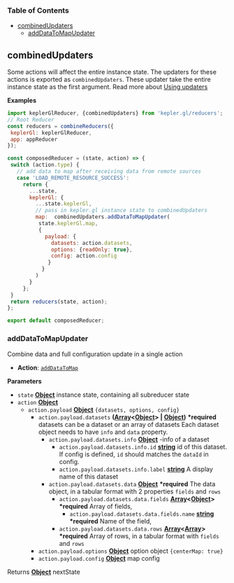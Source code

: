 <!-- Generated by documentation.js. Update this documentation by updating the source code. -->

### Table of Contents

-   [combinedUpdaters][1]
    -   [addDataToMapUpdater][3]

## combinedUpdaters

Some actions will affect the entire instance state.
The updaters for these actions is exported as `combinedUpdaters`. These updater take the entire instance state
as the first argument. Read more about [Using updaters][5]

**Examples**

```javascript
import keplerGlReducer, {combinedUpdaters} from 'kepler.gl/reducers';
// Root Reducer
const reducers = combineReducers({
 keplerGl: keplerGlReducer,
 app: appReducer
});

const composedReducer = (state, action) => {
 switch (action.type) {
   // add data to map after receiving data from remote sources
   case 'LOAD_REMOTE_RESOURCE_SUCCESS':
     return {
       ...state,
       keplerGl: {
         ...state.keplerGl,
         // pass in kepler.gl instance state to combinedUpdaters
         map:  combinedUpdaters.addDataToMapUpdater(
          state.keplerGl.map,
          {
            payload: {
              datasets: action.datasets,
              options: {readOnly: true},
              config: action.config
             }
           }
         )
       }
     };
 }
 return reducers(state, action);
};

export default composedReducer;
```

### addDataToMapUpdater

Combine data and full configuration update in a single action

-   **Action**: [`addDataToMap`][6]

**Parameters**

-   `state` **[Object][7]** instance state, containing all subreducer state
-   `action` **[Object][7]**
    -   `action.payload` **[Object][7]** `{datasets, options, config}`
        -   `action.payload.datasets` **([Array][8]&lt;[Object][7]> | [Object][7])** **\*required** datasets can be a dataset or an array of datasets
            Each dataset object needs to have `info` and `data` property.
            -   `action.payload.datasets.info` **[Object][7]** \-info of a dataset
                -   `action.payload.datasets.info.id` **[string][9]** id of this dataset. If config is defined, `id` should matches the `dataId` in config.
                -   `action.payload.datasets.info.label` **[string][9]** A display name of this dataset
            -   `action.payload.datasets.data` **[Object][7]** **\*required** The data object, in a tabular format with 2 properties `fields` and `rows`
                -   `action.payload.datasets.data.fields` **[Array][8]&lt;[Object][7]>** **\*required** Array of fields,
                    -   `action.payload.datasets.data.fields.name` **[string][9]** **\*required** Name of the field,
                -   `action.payload.datasets.data.rows` **[Array][8]&lt;[Array][8]>** **\*required** Array of rows, in a tabular format with `fields` and `rows`
        -   `action.payload.options` **[Object][7]** option object `{centerMap: true}`
        -   `action.payload.config` **[Object][7]** map config

Returns **[Object][7]** nextState

[1]: #combinedupdaters

[2]: #examples

[3]: #adddatatomapupdater

[4]: #parameters

[5]: ../advanced-usage/using-updaters.md

[6]: ../actions/actions.md#adddatatomap

[7]: https://developer.mozilla.org/docs/Web/JavaScript/Reference/Global_Objects/Object

[8]: https://developer.mozilla.org/docs/Web/JavaScript/Reference/Global_Objects/Array

[9]: https://developer.mozilla.org/docs/Web/JavaScript/Reference/Global_Objects/String
